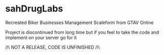 # sahDrugLabs

Recreated Biker Businesses Management Scaleform from GTAV Online

Project is discontinued from long time but if you feel to take the code and implement on your server go for it

/!\ NOT A RELEASE, CODE IS UNFINISHED /!\
